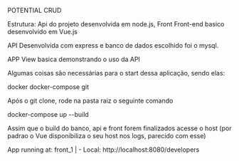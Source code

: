 POTENTIAL CRUD

Estrutura: Api do projeto desenvolvida em node.js, Front Front-end basico desenvolvido em Vue.js

API
Desenvolvida com express e banco de dados escolhido foi o mysql. 

APP
View basica demonstrando o uso da API

Algumas coisas são necessárias para o start dessa aplicação, sendo elas:

docker
docker-compose
git

Após o git clone, rode na pasta raiz o seguinte comando

docker-compose up --build

Assim que o build do banco, api e front forem finalizados acesse o host (por padrao o Vue disponibiliza o seu host nos logs, parecido com esse)

App running at:
front_1  |   - Local:   http://localhost:8080/developers

